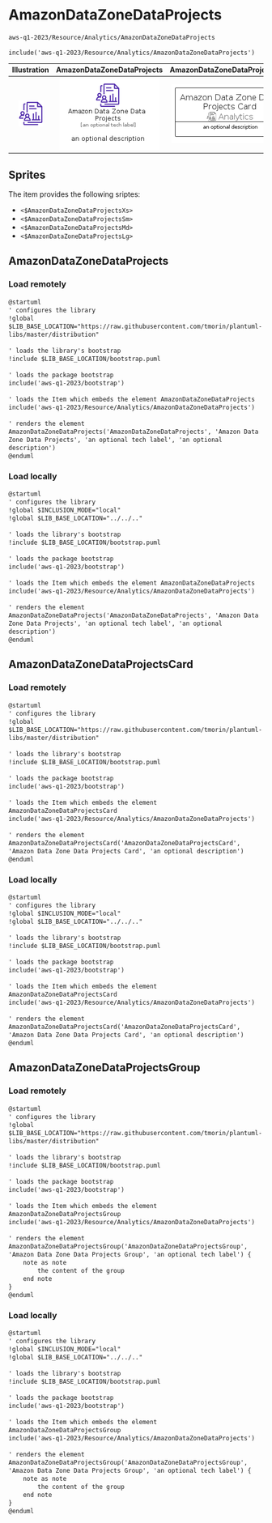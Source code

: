# AmazonDataZoneDataProjects


```text
aws-q1-2023/Resource/Analytics/AmazonDataZoneDataProjects
```

```text
include('aws-q1-2023/Resource/Analytics/AmazonDataZoneDataProjects')
```



| Illustration | AmazonDataZoneDataProjects | AmazonDataZoneDataProjectsCard | AmazonDataZoneDataProjectsGroup |
| :---: | :---: | :---: | :---: |
| ![illustration for Illustration](../../../aws-q1-2023/Resource/Analytics/AmazonDataZoneDataProjects.png) | ![illustration for AmazonDataZoneDataProjects](../../../aws-q1-2023/Resource/Analytics/AmazonDataZoneDataProjects.Local.png) | ![illustration for AmazonDataZoneDataProjectsCard](../../../aws-q1-2023/Resource/Analytics/AmazonDataZoneDataProjectsCard.Local.png) | ![illustration for AmazonDataZoneDataProjectsGroup](../../../aws-q1-2023/Resource/Analytics/AmazonDataZoneDataProjectsGroup.Local.png) |



## Sprites
The item provides the following sriptes:

- `<$AmazonDataZoneDataProjectsXs>`
- `<$AmazonDataZoneDataProjectsSm>`
- `<$AmazonDataZoneDataProjectsMd>`
- `<$AmazonDataZoneDataProjectsLg>`





## AmazonDataZoneDataProjects

### Load remotely
```plantuml
@startuml
' configures the library
!global $LIB_BASE_LOCATION="https://raw.githubusercontent.com/tmorin/plantuml-libs/master/distribution"

' loads the library's bootstrap
!include $LIB_BASE_LOCATION/bootstrap.puml

' loads the package bootstrap
include('aws-q1-2023/bootstrap')

' loads the Item which embeds the element AmazonDataZoneDataProjects
include('aws-q1-2023/Resource/Analytics/AmazonDataZoneDataProjects')

' renders the element
AmazonDataZoneDataProjects('AmazonDataZoneDataProjects', 'Amazon Data Zone Data Projects', 'an optional tech label', 'an optional description')
@enduml
```

### Load locally
```plantuml
@startuml
' configures the library
!global $INCLUSION_MODE="local"
!global $LIB_BASE_LOCATION="../../.."

' loads the library's bootstrap
!include $LIB_BASE_LOCATION/bootstrap.puml

' loads the package bootstrap
include('aws-q1-2023/bootstrap')

' loads the Item which embeds the element AmazonDataZoneDataProjects
include('aws-q1-2023/Resource/Analytics/AmazonDataZoneDataProjects')

' renders the element
AmazonDataZoneDataProjects('AmazonDataZoneDataProjects', 'Amazon Data Zone Data Projects', 'an optional tech label', 'an optional description')
@enduml
```

## AmazonDataZoneDataProjectsCard

### Load remotely
```plantuml
@startuml
' configures the library
!global $LIB_BASE_LOCATION="https://raw.githubusercontent.com/tmorin/plantuml-libs/master/distribution"

' loads the library's bootstrap
!include $LIB_BASE_LOCATION/bootstrap.puml

' loads the package bootstrap
include('aws-q1-2023/bootstrap')

' loads the Item which embeds the element AmazonDataZoneDataProjectsCard
include('aws-q1-2023/Resource/Analytics/AmazonDataZoneDataProjects')

' renders the element
AmazonDataZoneDataProjectsCard('AmazonDataZoneDataProjectsCard', 'Amazon Data Zone Data Projects Card', 'an optional description')
@enduml
```

### Load locally
```plantuml
@startuml
' configures the library
!global $INCLUSION_MODE="local"
!global $LIB_BASE_LOCATION="../../.."

' loads the library's bootstrap
!include $LIB_BASE_LOCATION/bootstrap.puml

' loads the package bootstrap
include('aws-q1-2023/bootstrap')

' loads the Item which embeds the element AmazonDataZoneDataProjectsCard
include('aws-q1-2023/Resource/Analytics/AmazonDataZoneDataProjects')

' renders the element
AmazonDataZoneDataProjectsCard('AmazonDataZoneDataProjectsCard', 'Amazon Data Zone Data Projects Card', 'an optional description')
@enduml
```

## AmazonDataZoneDataProjectsGroup

### Load remotely
```plantuml
@startuml
' configures the library
!global $LIB_BASE_LOCATION="https://raw.githubusercontent.com/tmorin/plantuml-libs/master/distribution"

' loads the library's bootstrap
!include $LIB_BASE_LOCATION/bootstrap.puml

' loads the package bootstrap
include('aws-q1-2023/bootstrap')

' loads the Item which embeds the element AmazonDataZoneDataProjectsGroup
include('aws-q1-2023/Resource/Analytics/AmazonDataZoneDataProjects')

' renders the element
AmazonDataZoneDataProjectsGroup('AmazonDataZoneDataProjectsGroup', 'Amazon Data Zone Data Projects Group', 'an optional tech label') {
    note as note
        the content of the group
    end note
}
@enduml
```

### Load locally
```plantuml
@startuml
' configures the library
!global $INCLUSION_MODE="local"
!global $LIB_BASE_LOCATION="../../.."

' loads the library's bootstrap
!include $LIB_BASE_LOCATION/bootstrap.puml

' loads the package bootstrap
include('aws-q1-2023/bootstrap')

' loads the Item which embeds the element AmazonDataZoneDataProjectsGroup
include('aws-q1-2023/Resource/Analytics/AmazonDataZoneDataProjects')

' renders the element
AmazonDataZoneDataProjectsGroup('AmazonDataZoneDataProjectsGroup', 'Amazon Data Zone Data Projects Group', 'an optional tech label') {
    note as note
        the content of the group
    end note
}
@enduml
```

